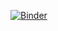 [![Binder](https://mybinder.org/badge_logo.svg)](https://mybinder.org/v2/gh/RishP11/Queueing_Theory/HEAD?labpath=https%3A%2F%2Fgithub.com%2FRishP11%2FQueueing_Theory%2Ftree%2Fmaster%2Fcoding_assignment)